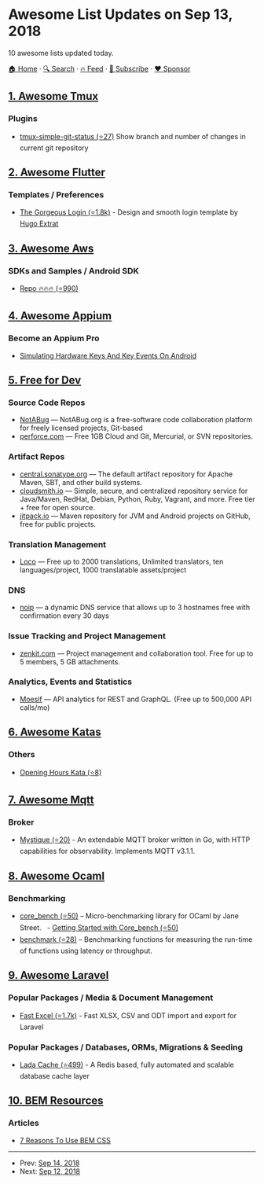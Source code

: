 # Awesome List Updates on Sep 13, 2018

10 awesome lists updated today.

[🏠 Home](/README.md) · [🔍 Search](https://www.trackawesomelist.com/search/) · [🔥 Feed](https://www.trackawesomelist.com/rss.xml) · [📮 Subscribe](https://trackawesomelist.us17.list-manage.com/subscribe?u=d2f0117aa829c83a63ec63c2f&id=36a103854c) · [❤️  Sponsor](https://github.com/sponsors/theowenyoung)



## [1. Awesome Tmux](/content/rothgar/awesome-tmux/README.md)

### Plugins

*   [tmux-simple-git-status (⭐27)](https://github.com/kristijanhusak/tmux-simple-git-status) Show branch and number of changes in current git repository

## [2. Awesome Flutter](/content/Solido/awesome-flutter/README.md)

### Templates / Preferences

*   [The Gorgeous Login (⭐1.8k)](https://github.com/huextrat/TheGorgeousLogin) <!--stargazers:huextrat/TheGorgeousLogin--> - Design and smooth login template by [Hugo Extrat](https://github.com/huextrat)

## [3. Awesome Aws](/content/donnemartin/awesome-aws/README.md)

### SDKs and Samples / Android SDK

*   [Repo :fire::fire::fire: (⭐990)](https://github.com/aws/aws-sdk-android)

## [4. Awesome Appium](/content/SrinivasanTarget/awesome-appium/README.md)

### Become an Appium Pro

*   [Simulating Hardware Keys And Key Events On Android](https://appiumpro.com/editions/34)

## [5. Free for Dev](/content/ripienaar/free-for-dev/README.md)

### Source Code Repos

*   [NotABug](https://notabug.org) — NotABug.org is a free-software code collaboration platform for freely licensed projects, Git-based
*   [perforce.com](https://www.perforce.com/products/helix-teamhub) — Free 1GB Cloud and  Git, Mercurial, or SVN repositories.

### Artifact Repos

*   [central.sonatype.org](https://central.sonatype.org) — The default artifact repository for Apache Maven, SBT, and other build systems.
*   [cloudsmith.io](https://cloudsmith.io) — Simple, secure, and centralized repository service for Java/Maven, RedHat, Debian, Python, Ruby, Vagrant, and more. Free tier + free for open source.
*   [jitpack.io](https://jitpack.io/) — Maven repository for JVM and Android projects on GitHub, free for public projects.

### Translation Management

*   [Loco](https://localise.biz/) — Free up to 2000 translations, Unlimited translators, ten languages/project, 1000 translatable assets/project

### DNS

*   [noip](https://www.noip.com/) — a dynamic DNS service that allows up to 3 hostnames free with confirmation every 30 days

### Issue Tracking and Project Management

*   [zenkit.com](https://zenkit.com) — Project management and collaboration tool. Free for up to 5 members, 5 GB attachments.

### Analytics, Events and Statistics

*   [Moesif](https://www.moesif.com) — API analytics for REST and GraphQL. (Free up to 500,000 API calls/mo)

## [6. Awesome Katas](/content/gamontal/awesome-katas/README.md)

### Others

*   [Opening Hours Kata (⭐8)](https://github.com/christian-fei/opening-hours-kata)

## [7. Awesome Mqtt](/content/hobbyquaker/awesome-mqtt/README.md)

### Broker

*   [Mystique (⭐20)](https://github.com/TheThingsIndustries/mystique) - An extendable MQTT broker written in Go, with HTTP capabilities for observability. Implements MQTT v3.1.1.

## [8. Awesome Ocaml](/content/ocaml-community/awesome-ocaml/README.md)

### Benchmarking

*   [core\_bench (⭐50)](https://github.com/janestreet/core_bench) – Micro-benchmarking library for OCaml by Jane Street.
      - [Getting Started with Core\_bench (⭐50)](https://github.com/janestreet/core_bench/wiki/Getting-Started-with-Core_bench)
*   [benchmark (⭐28)](https://github.com/Chris00/ocaml-benchmark) – Benchmarking functions for measuring the run-time of functions using latency or throughput.

## [9. Awesome Laravel](/content/chiraggude/awesome-laravel/README.md)

### Popular Packages / Media & Document Management

*   [Fast Excel (⭐1.7k)](https://github.com/rap2hpoutre/fast-excel) - Fast XLSX, CSV and ODT import and export for Laravel

### Popular Packages / Databases, ORMs, Migrations & Seeding

*   [Lada Cache (⭐499)](https://github.com/spiritix/lada-cache) - A Redis based, fully automated and scalable database cache layer

## [10. BEM Resources](/content/sturobson/BEM-resources/README.md)

### Articles

*   [7 Reasons To Use BEM CSS](https://medium.com/soliddigital/7-reasons-to-use-bem-css-a7c8475318fe)

---

- Prev: [Sep 14, 2018](/content/2018/09/14/README.md)
- Next: [Sep 12, 2018](/content/2018/09/12/README.md)